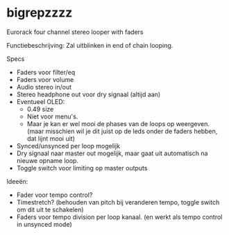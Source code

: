 # bigrepzzzz
Eurorack four channel stereo looper with faders

Functiebeschrijving:
Zal uitblinken in end of chain looping.

Specs
* Faders voor filter/eq
* Faders voor volume
* Audio stereo in/out
* Stereo headphone out voor dry signaal (altijd aan)
* Eventueel OLED:
    * 0.49 size
    * Niet voor menu's.
    * Maar je kan er wel mooi de phases van de loops op weergeven. (maar misschien wil je dit juist op de leds onder de faders hebben, dat lijnt mooi uit)
* Synced/unsynced per loop mogelijk
* Dry signaal naar master out mogelijk, maar gaat uit automatisch na nieuwe opname loop.
* Toggle switch voor limiting op master outputs

Ideeën:
* Fader voor tempo control?
* Timestretch? (behouden van pitch bij veranderen tempo, toggle switch om dit uit te schakelen)
* Faders voor tempo division per loop kanaal. (en werkt als tempo control in unsynced mode)
